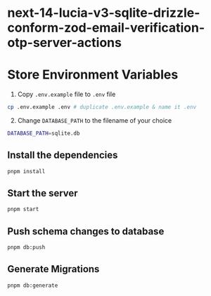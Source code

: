 # next-14-lucia-v3-sqlite-drizzle-conform-zod-email-verification-otp-server-actions

# Store Environment Variables

1. Copy `.env.example` file to `.env` file

```bash
cp .env.example .env # duplicate .env.example & name it .env
```

2. Change `DATABASE_PATH` to the filename of your choice

```bash
DATABASE_PATH=sqlite.db
```

## Install the dependencies

```bash
pnpm install
```

## Start the server

```bash
pnpm start
```

## Push schema changes to database

```bash
pnpm db:push
```

## Generate Migrations

```bash
pnpm db:generate
```
